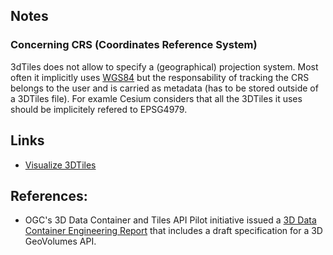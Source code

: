## Notes

### Concerning CRS (Coordinates Reference System)
3dTiles does not allow to specify a (geographical) projection system. Most often it 
implicitly uses [WGS84](https://docs.ogc.org/cs/18-053r2/18-053r2.html#25) but the
responsability of tracking the CRS belongs to the user and is carried as metadata
(has to be stored outside of a 3DTiles file). 
For examle Cesium considers that all the 3DTiles it uses should be implicitely
refered to EPSG4979. 

## Links
- [Visualize 3DTiles](Visualize3DTiles.md)

## References:


- OGC's 3D Data Container and Tiles API Pilot initiative issued a 
  [3D Data Container Engineering Report]( https://docs.ogc.org/per/20-029.html)
  that includes a draft specification for a 3D GeoVolumes API.
